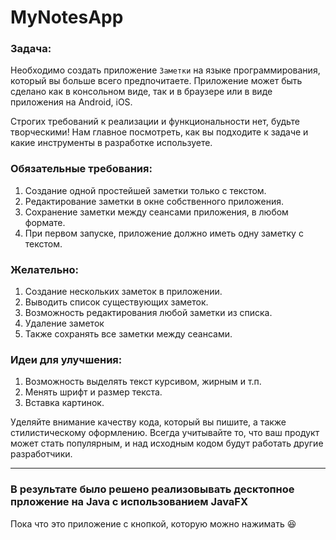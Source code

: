# MyNotesApp

### Задача:
Необходимо создать приложение ```Заметки``` на языке программирования, который вы больше всего предпочитаете. Приложение может быть сделано как в консольном виде, так и в браузере или в виде приложения на Android, iOS.

Строгих требований к реализации и функциональности нет, будьте творческими! Нам главное посмотреть, как вы подходите к задаче и какие инструменты в разработке используете.

### Обязательные требования:
1) Создание одной простейшей заметки только с текстом.
2) Редактирование заметки в окне собственного приложения.
3) Сохранение заметки между сеансами приложения, в любом формате.
4) При первом запуске, приложение должно иметь одну заметку с текстом.

### Желательно:
1) Создание нескольких заметок в приложении.
2) Выводить список существующих заметок.
3) Возможность редактирования любой заметки из списка.
4) Удаление заметок
5) Также сохранять все заметки между сеансами.

### Идеи для улучшения:
1) Возможность выделять текст курсивом, жирным и т.п.
2) Менять шрифт и размер текста.
3) Вставка картинок.

Уделяйте внимание качеству кода, который вы пишите, а также стилистическому оформлению. Всегда учитывайте то, что ваш продукт может стать популярным, и над исходным кодом будут работать другие разработчики.

---
### В результате было решено реализовывать десктопное прложение на Java с использованием JavaFX

Пока что это приложение с кнопкой, которую можно нажимать 😆
